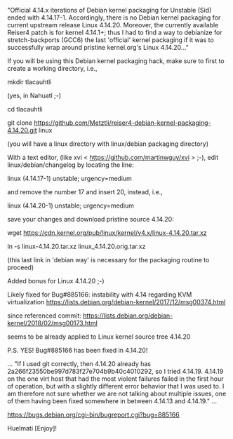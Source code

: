 "Official 4.14.x iterations of Debian kernel packaging for Unstable (Sid) ended with 4.14.17-1.
 Accordingly, there is no Debian kernel packaging for current upstream release Linux 4.14.20.
 Moreover, the currently available Reiser4 patch is for kernel 4.14.1+; thus I had to find a way
 to debianize for stretch-backports (GCC6) the last 'official' kernel packaging if it was to
 successfully wrap around pristine  kernel.org's Linux 4.14.20..."

If you will be using this Debian kernel packaging hack, make sure to first to create a working
 directory, i.e.,
 
mkdir tlacauhtli

(yes, in Nahuatl ;-)

cd tlacauhtli

git clone https://github.com/Metztli/reiser4-debian-kernel-packaging-4.14.20.git linux

(you will have a linux directory with linux/debian packaging directory)

With a text editor, (like xvi < https://github.com/martinwguy/xvi > ;-),
 edit linux/debian/changelog by locating the line:

linux (4.14.17-1) unstable; urgency=medium

and remove the number 17 and insert 20, instead, i.e.,

linux (4.14.20-1) unstable; urgency=medium

save your changes and download pristine source 4.14.20: 

wget https://cdn.kernel.org/pub/linux/kernel/v4.x/linux-4.14.20.tar.xz

ln -s linux-4.14.20.tar.xz linux_4.14.20.orig.tar.xz

(this last link in 'debian way' is necessary for the packaging routine to proceed)


Added bonus for Linux 4.14.20 ;-)

Likely fixed for Bug#885166: instability with 4.14 regarding KVM virtualization
https://lists.debian.org/debian-kernel/2017/12/msg00374.html

since referenced commit:
https://lists.debian.org/debian-kernel/2018/02/msg00173.html

seems to be already applied to Linux kernel source tree 4.14.20

P.S. YES! Bug#885166 has been fixed in 4.14.20!

...
"If I used git correctly, then 4.14.20 already has
2a266f23550be997d783f27e704b9b40c4010292, so I tried 4.14.19. 4.14.19 on
the one virt host that had the most violent failures failed in the first
hour of operation, but with a slightly different error behavior that I
was used to. I am therefore not sure whether we are not talking about
multiple issues, one of them having been fixed somewhere in between
4.14.13 and 4.14.19."
...

https://bugs.debian.org/cgi-bin/bugreport.cgi?bug=885166

Huelmati [Enjoy]!
